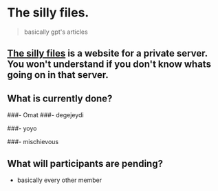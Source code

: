# The silly files.
> basically gpt's articles


## [**The silly files**](https://omatsucks.github.io/theSillyFiles/) is a website for a private server. You won't understand if you don't know whats going on in that server.

## What is currently done?
###- Omat
###- degejeydi

###- yoyo

###-  mischievous



## What will participants are pending? 
- basically every other member
